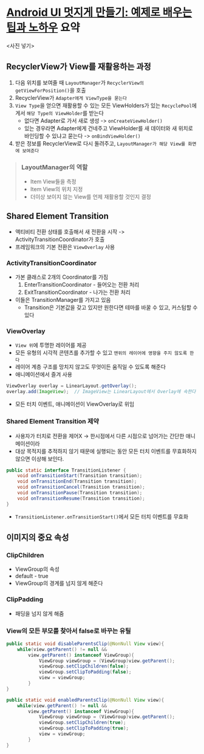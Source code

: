 # [Android UI 멋지게 만들기: 예제로 배우는 팁과 노하우](https://realm.io/kr/news/gotocph-israel-ferrer-camacho-android-ui/) 요약

<사진 넣기>

## RecyclerView가 View를 재활용하는 과정
1. 다음 위치를 보여줄 때 `LayoutManager`가 `RecyclerView의 getViewForPosition()`을 호출
2. RecyclerView가 `Adapter에게 ViewType을 묻는다`
3. `View Type`을 얻으면 재활용할 수 있는 모든 ViewHolders가 있는 `RecyclePool`에게서 `해당 Type의 ViewHolder`를 받는다
   * 없다면 Adapter로 가서 새로 생성 -> `onCreateViewHolder()`
   * 있는 경우라면 Adapter에게 건네주고 ViewHolder를 새 데이터와 새 위치로 바인딩할 수 있냐고 묻는다 -> `onBindViewHolder()`
4. 받은 정보를 RecyclerView로 다시 돌려주고, `LayoutManager가 해당 View를 화면에 보여준다`

> ### LayoutManager의 역할
> * Item View들을 측정
> * Item View의 위치 지정
> * 더이상 보이지 않는 View를 언제 재활용할 것인지 결정


## Shared Element Transition
* 액티비티 전환 상태를 호출해서 새 전환을 시작 -> ActivityTransitionCoordinator가 호출
* 프레임워크의 기본 전환은 `ViewOverlay` 사용

### ActivityTransitionCoordinator
* 가본 클래스로 2개의 Coordinator를 가짐
   1. EnterTransitionCoordinator - 들어오는 전환 처리
   2. ExitTransitionCoordinator - 나가는 전환 처리
* 이들은 TransitionManager를 가지고 있음
   * Transition은 기본값을 갖고 있지만 원한다면 테마를 바꿀 수 있고, 커스텀할 수 있다

### ViewOverlay
* `View 위`에 투명한 레이어를 제공
* 모든 유형의 시각적 콘텐츠를 추가할 수 있고 `맨위의 레이어에 영향을 주지 않도록 한다`
* 레이어 계층 구조를 망치지 않고도 무엇이든 움직일 수 있도록 해준다
* 애니메이션에서 즐겨 사용

```java
ViewOverlay overlay = LinearLayout.getOverlay();
overlay.add(ImageView);  // ImageView는 LinearLayout에서 Overlay에 속한다
```
* 모든 터치 이벤트, 애니메이션이 ViewOverlay로 위임

### Shared Element Transition 제약
* 사용자가 터치로 전환을 제어X -> 한시점에서 다른 시점으로 넘어가는 간단한 애니메이션이라
* 대상 목적지를 추적하지 않기 때문에 실행되는 동안 모든 터치 이벤트를 무효화하지 않으면 이상해 보인다.
```java
public static interface TransitionListener {
    void onTransitionStart(Transition transition);  
    void onTransitionEnd(Transition transition);  
    void onTransitionCancel(Transition transition);  
    void onTransitionPause(Transition transition);  
    void onTransitionResume(Transition transition);
}
```
* `TransitionListener.onTransitionStart()`에서 모든 터치 이벤트를 무효화

## 이미지의 중요 속성
### ClipChildren
* ViewGroup의 속성
* default - true
* ViewGroup의 경계를 넘지 않게 해준다

### ClipPadding
* 패딩을 넘지 않게 해줌

### View의 모든 부모를 찾아서 false로 바꾸는 유틸
```java
public static void disableParentsClip(@NonNull View view){
    while(view.getParent() != null &&
        view.getParent() instanceof ViewGroup){
            ViewGroup viewGroup = (ViewGroup)view.getParent();
            viewGroup.setClipChildren(false);
            viewGroup.setClipToPadding(false);
            view = viewGroup;
        }
}

public static void enabledParentsClip(@NonNull View view){
    while(view.getParent() != null &&
        view.getParent() instanceof ViewGroup){
            ViewGroup viewGroup = (ViewGroup)view.getParent();
            viewGroup.setClipChildren(true);
            viewGroup.setClipToPadding(true);
            view = viewGroup;
        }
}
```


























